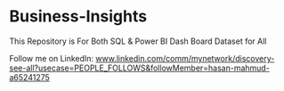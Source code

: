 # Business-Insights
This Repository is For Both SQL &amp; Power BI Dash Board Dataset for All

Follow me on LinkedIn: www.linkedin.com/comm/mynetwork/discovery-see-all?usecase=PEOPLE_FOLLOWS&followMember=hasan-mahmud-a65241275
